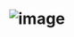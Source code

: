# ![image](https://github.com/AlekyaReddiiee/TEXTBASED-ANALYSIS/assets/156244332/80486db4-23f2-48aa-a925-4012690ed541)

